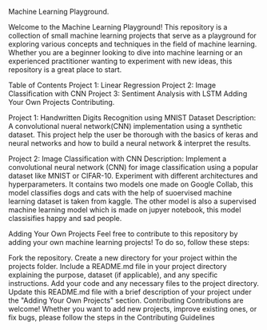 Machine Learning Playground.

Welcome to the Machine Learning Playground! This repository is a collection of small machine learning projects that serve as a playground for exploring various concepts and techniques in the field of machine learning. Whether you are a beginner looking to dive into machine learning or an experienced practitioner wanting to experiment with new ideas, this repository is a great place to start.

Table of Contents
Project 1: Linear Regression
Project 2: Image Classification with CNN
Project 3: Sentiment Analysis with LSTM
Adding Your Own Projects
Contributing.


Project 1: Handwritten Digits Recognition using MNIST Dataset 
Description: A convolutional nueral network(CNN) implementation using a synthetic dataset. This project help the user be thorough with the basics of keras and neural networks and how to build a neural network & interpret the results.

Project 2: Image Classification with CNN
Description: Implement a convolutional neural network (CNN) for image classification using a popular dataset like MNIST or CIFAR-10. Experiment with different architectures and hyperparameters. 
It contains two models one made on Google Collab, this model classifies dogs and cats with the help of suoervised machine learning dataset is taken from kaggle.
The other model is also a supervised machine learning model which is made on jupyer notebook, this model classisifies happy and sad people. 



Adding Your Own Projects
Feel free to contribute to this repository by adding your own machine learning projects! To do so, follow these steps:

Fork the repository.
Create a new directory for your project within the projects folder.
Include a README.md file in your project directory explaining the purpose, dataset (if applicable), and any specific instructions.
Add your code and any necessary files to the project directory.
Update this README.md file with a brief description of your project under the "Adding Your Own Projects" section.
Contributing
Contributions are welcome! Whether you want to add new projects, improve existing ones, or fix bugs, please follow the steps in the Contributing Guidelines
